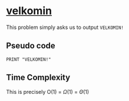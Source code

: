 # [velkomin](https://open.kattis.com/problems/velkomin)

This problem simply asks us to output `VELKOMIN!`

## Pseudo code
```
PRINT "VELKOMIN!"
```

## Time Complexity
This is precisely O(1) = $\Omega$(1) = $\Theta$(1)